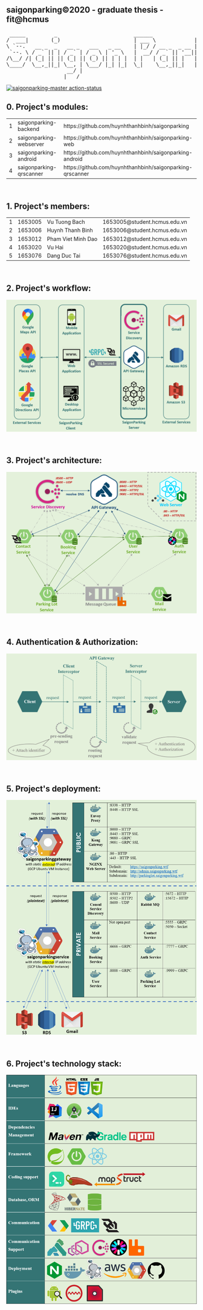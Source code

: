 <h2>saigonparking©2020 - graduate thesis - fit@hcmus</h2>
<pre>
 _____         _                        ______              _     _                         ________
/  ___|       (_)                       | ___ \            | |   (_)                       //  ||  \\
\ `--.   __ _  _   __ _   ___   _ __    | |_/ / __ _  _ __ | | __ _  _ __    __ _    _____//___||___\\___
 `--. \ / _` || | / _` | / _ \ | '_ \   |  __/ / _` || '__|| |/ /| || '_ \  / _` |   )  _           _    \
/\__/ /| (_| || || (_| || (_) || | | |  | |   | (_| || |   |   < | || | | || (_| |   |_/ \_________/ \___|
\____/  \__,_||_| \__, | \___/ |_| |_|  \_|    \__,_||_|   |_|\_\|_||_| |_| \__, | ____\_/_________\_/_____
                   __/ |                                                     __/ |
                  |___/                                                     |___/   v2.5 - ©Copyright 2020
</pre>

[![saigonparking-master action-status](https://github.com/huynhthanhbinh/saigonparking/workflows/saigonparking-master/badge.svg)](https://github.com/huynhthanhbinh/saigonparking/actions)

<h2>0. Project's modules:</h2>
<table>
<tbody>
  <tr>
    <td>1</td>
    <td>saigonparking-backend</td>
    <td>https://github.com/huynhthanhbinh/saigonparking</td>
  </tr>
  <tr>
    <td>2</td>
    <td>saigonparking-webserver</td>
    <td>https://github.com/huynhthanhbinh/saigonparking-web</td>
  </tr>
  <tr>
    <td>3</td>
    <td>saigonparking-android</td>
    <td>https://github.com/huynhthanhbinh/saigonparking-android</td>
  </tr>
  <tr>
    <td>4</td>
    <td>saigonparking-qrscanner</td>
    <td>https://github.com/huynhthanhbinh/saigonparking-qrscanner</td>
  </tr>
</tbody>
</table>

<br/>
<h2>1. Project's members:</h2>
<table>
<tbody>
  <tr>
    <td>1</td>
    <td>1653005</td>
    <td>Vu Tuong Bach</td>
    <td>1653005@student.hcmus.edu.vn</td>
  </tr>
  <tr>
    <td>2</td>
    <td>1653006</td>
    <td>Huynh Thanh Binh</td>
    <td>1653006@student.hcmus.edu.vn</td>
  </tr>
  <tr>
    <td>3</td>
    <td>1653012</td>
    <td>Pham Viet Minh Dao</td>
    <td>1653012@student.hcmus.edu.vn</td>
  </tr>
  <tr>
    <td>4</td>
    <td>1653020</td>
    <td>Vu Hai</td>
    <td>1653020@student.hcmus.edu.vn</td>
  </tr>
  <tr>
    <td>5</td>
    <td>1653076</td>
    <td>Dang Duc Tai</td>
    <td>1653076@student.hcmus.edu.vn</td>
  </tr>
</tbody>
</table>

<br/>
<h2>2. Project's workflow:</h2>

![workflow_img](documents/workflow.png)

<br/>
<h2>3. Project's architecture:</h2>

![architecture_img](documents/architecture.png)

<br/>
<h2>4. Authentication &#38; Authorization:</h2>

![authentication_img](documents/authentication.png)

<br/>
<h2>5. Project's deployment:</h2>

![deployment_img](documents/deployment.png)

<br/>
<h2>6. Project's technology stack:</h2>

![technology_img](documents/technology.png)
